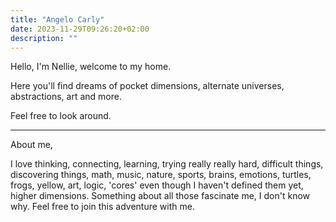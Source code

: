 ```yaml
---
title: "Angelo Carly"
date: 2023-11-29T09:26:20+02:00
description: ""
---
```


Hello, I'm Nellie, welcome to my home.

Here you'll find dreams of pocket dimensions, alternate universes, abstractions, art and more.

Feel free to look around.

---

About me,

I love thinking, connecting, learning, trying really really hard, difficult things, discovering things, math, music, nature, sports, brains, emotions, turtles, frogs, yellow, art, logic, 'cores' even though I haven't defined them yet, higher dimensions. Something about all those fascinate me, I don't know why. Feel free to join this adventure with me.
